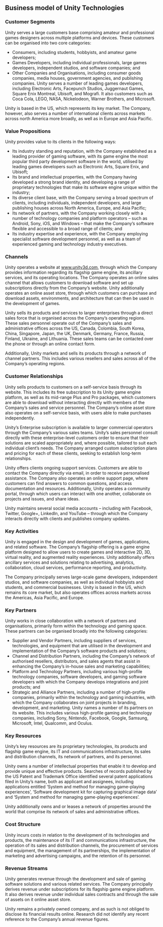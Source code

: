 Business model of Unity Technologies
------------------------------------

 ### Customer Segments

 Unity serves a large customers base comprising amateur and professional games designers across multiple platforms and devices. These customers can be organised into two core categories:

  * Consumers, including students, hobbyists, and amateur game developers;
 * Games Developers, including individual professionals, large games developers, independent studios, and software companies; and
 * Other Companies and Organisations, including consumer goods companies, media houses, government agencies, and publishing companies.
  Unity serves a number of leading games developers, including Electronic Arts, Facepunch Studios, Juggernaut Games, Square Enix Montreal, Ubisoft, and Mografi. It also customers such as Coca Cola, LEGO, NASA, Nickelodeon, Warner Brothers, and Microsoft.

 Unity is based in the US, which represents its key market. The Company, however, also serves a number of international clients across markets across north America more broadly, as well as in Europe and Asia Pacific.

 ### Value Propositions

 Unity provides value to its clients in the following ways:

  * Its industry standing and reputation, with the Company established as a leading provider of gaming software, with its game engine the most popular third party development software in the world, utilised by leading games developers such as Electronic Arts, Square Enix, and Ubisoft;
 * Its brand and intellectual properties, with the Company having developed a strong brand identity, and developing a range of proprietary technologies that make its software engine unique within the industry;
 * Its diverse client base, with the Company serving a broad spectrum of clients, including individuals, independent developers, and large publishing houses across North America, Europe, and Asia Pacific;
 * Its network of partners, with the Company working closely with a number of technology companies and platform operators – such as Android, Sony, iOS, and Windows – that make the Company’s software flexible and accessible to a broad range of clients; and
 * Its industry expertise and experience, with the Company employing specialist software development personnel, as well as a team of experienced gaming and technology industry executives.
  ### Channels

 Unity operates a website at www.unity3d.com, through which the Company provides information regarding its flagship game engine, its ancillary services, and its operating locations. The Company operates an online sales channel that allows customers to download software and set up subscriptions directly from the Company’s website. Unity additionally operates an online asset store, through which customers can purchase and download assets, environments, and architecture that can then be used in the development of games.

 Unity sells its products and services to larger enterprises through a direct sales force that is organised across the Company’s operating regions. These sales personnel operate out of the Company’s sales and administrative offices across the US, Canada, Colombia, South Korea, China, Singapore, Japan, the UK, Denmark, Germany, France, Russia, Finland, Ukraine, and Lithuania. These sales teams can be contacted over the phone or through an online contact form.

 Additionally, Unity markets and sells its products through a network of channel partners. This includes various resellers and sales across all of the Company’s operating regions.

 ### Customer Relationships

 Unity sells products to customers on a self-service basis through its website. This includes its free subscription to its Unity game engine platform, as well as its mid-range Plus and Pro packages, which customers are able to download without interacting directly with members of the Company’s sales and service personnel. The Company’s online asset store also operates on a self-service basis, with users able to make purchases independently.

 Unity’s Enterprise subscription is available to larger commercial operators through the Company’s various sales teams. Unity’s sales personnel consult directly with these enterprise-level customers order to ensure that their solutions are scaled appropriately and, where possible, tailored to suit each individual client’s needs. The Company arranged custom subscription plans and pricing for each of these clients, seeking to establish long-term relationships.

 Unity offers clients ongoing support services. Customers are able to contact the Company directly via email, in order to receive personalised assistance. The Company also operates an online support page, where customers can find answers to common questions, and access documentation and resources. Additionally, Unity operates a community portal, through which users can interact with one another, collaborate on projects and issues, and share ideas.

 Unity maintains several social media accounts – including with Facebook, Twitter, Google+, LinkedIn, and YouTube – through which the Company interacts directly with clients and publishes company updates.

 ### Key Activities

 Unity is engaged in the design and development of games, applications, and related software. The Company’s flagship offering is a game engine platform designed to allow users to create games and interactive 2D, 3D, virtual reality, and augmented reality experiences. Unity additionally offers ancillary services and solutions relating to advertising, analytics, collaboration, cloud services, performance reporting, and productivity.

 The Company principally serves large-scale game developers, independent studios, and software companies, as well as individual hobbyists and students, and commercial businesses. Unity is based in the US, which remains its core market, but also operates offices across markets across the Americas, Asia Pacific, and Europe.

 ### Key Partners

 Unity works in close collaboration with a network of partners and organisations, primarily form within the technology and gaming space. These partners can be organised broadly into the following categories:

  * Supplier and Vendor Partners, including suppliers of services, technologies, and equipment that are utilised in the development and implementation of the Company’s software products and solutions;
 * Channel and Distribution Partners, including the Company’s network of authorised resellers, distributors, and sales agents that assist in enhancing the Company’s in-house sales and marketing capabilities;
 * Platform and Technology Partners, including various high-profile technology companies, software developers, and gaming software developers with which the Company develops integrations and joint products; and
 * Strategic and Alliance Partners, including a number of high-profile companies, primarily within the technology and gaming industries, with which the Company collaborates on joint projects in branding, development, and marketing.
  Unity names a number of its partners on its website. This includes various high-profile gaming and technology companies, including Sony, Nintendo, Facebook, Google, Samsung, Microsoft, Intel, Qualcomm, and Oculus.

 ### Key Resources

 Unity’s key resources are its proprietary technologies, its products and flagship game engine, its IT and communications infrastructure, its sales and distribution channels, its network of partners, and its personnel.

 Unity owns a number of intellectual properties that enable it to develop and provide unique and effective products. Searches of records published by the US Patent and Trademark Office identified several patent applications filed in Unity’s name, both as applicant and assignees, including applications entitled ‘System and method for managing game-playing experiences’, ‘Software development kit for capturing graphical image data’ and ‘System and method for managing game-playing experiences’.

 Unity additionally owns and or leases a network of properties around the world that comprise its network of sales and administrative offices.

 ### Cost Structure

 Unity incurs costs in relation to the development of its technologies and products, the maintenance of its IT and communications infrastructure, the operation of its sales and distribution channels, the procurement of services and equipment, the management of its partnerships, the implementation of marketing and advertising campaigns, and the retention of its personnel.

 ### Revenue Streams

 Unity generates revenue through the development and sale of gaming software solutions and various related services. The Company principally derives revenue under subscriptions for its flagship game engine platform. It also derives revenue under individual sales contracts and through the sale of assets on it online asset store.

 Unity remains a privately owned company, and as such is not obliged to disclose its financial results online. Research did not identify any recent reference to the Company’s annual revenue figures.